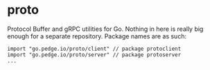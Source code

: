 # proto

Protocol Buffer and gRPC utilities for Go. Nothing in here is really big
enough for a separate repository. Package names are as such:

```
import "go.pedge.io/proto/client" // package protoclient
import "go.pedge.io/proto/server" // package protoserver
...
```
